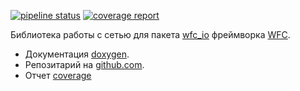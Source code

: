 [![pipeline status](http://github.lan/cpp/iow/badges/wip-devel/pipeline.svg)](http://github.lan/cpp/iow/commits/wip-devel)
[![coverage report](http://github.lan/cpp/iow/badges/wip-devel/coverage.svg)](http://github.lan/cpp/iow/commits/wip-devel)

Библиотека работы с сетью для пакета [wfc_io](https://github.com/mambaru/wfc_io) фреймворка [WFC](https://github.com/mambaru/wfcroot). 

* Документация [doxygen](https://mambaru.github.io/iow/index.html).
* Репозитарий на [github.com](https://github.com/mambaru/iow).
* Отчет [coverage](https://mambaru.github.io/iow/cov-report/index.html)
